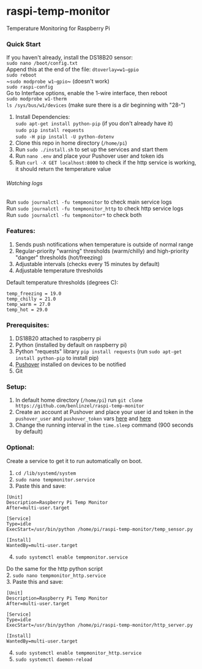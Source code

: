 # raspi-temp-monitor
Temperature Monitoring for Raspberry Pi

### Quick Start  

If you haven't already, install the DS18B20 sensor:  
`sudo nano /boot/config.txt`  
Append this at the end of the file: `dtoverlay=w1–gpio`  
`sudo reboot`  
~`sudo modprobe w1–gpio`~ (doesn't work)  
`sudo raspi-config`  
Go to Interface options, enable the 1-wire interface, then reboot  
`sudo modprobe w1-therm`  
`ls /sys/bus/w1/devices` (make sure there is a dir beginning with "28-")  

1. Install Dependencies:  
`sudo apt-get install python-pip` (if you don't already have it)  
`sudo pip install requests`  
`sudo -H pip install -U python-dotenv`  
2. Clone this repo in home directory (`/home/pi`)  
3. Run `sudo ./install.sh` to set up the services and start them  
4. Run `nano .env` and place your Pushover user and token ids  
5. Run `curl -X GET localhost:8000` to check if the http service is working, it should return the temperature value  

###### Watching logs
Run `sudo journalctl -fu tempmonitor` to check main service logs  
Run `sudo journalctl -fu tempmonitor_http` to check http service logs  
Run `sudo journalctl -fu tempmonitor*` to check both  


### Features:  
1. Sends push notifications when temperature is outside of normal range  
2. Regular-priority "warning" thresholds (warm/chilly) and high-priority "danger" thresholds (hot/freezing)   
3. Adjustable intervals (checks every 15 minutes by default)  
4. Adjustable temperature thresholds  

Default temperature thresholds (degrees C):
```
temp_freezing = 19.0
temp_chilly = 21.0
temp_warm = 27.0
temp_hot = 29.0
```


### Prerequisites:  
1. DS18B20 attached to raspberry pi  
2. Python (installed by default on raspberry pi)  
3. Python "requests" library `pip install requests` (run `sudo apt-get install python-pip` to install pip)  
4. [Pushover](https://pushover.net) installed on devices to be notified  
5. Git  

### Setup:  
1. In default home directory (`/home/pi`) run `git clone https://github.com/benlinzel/raspi-temp-monitor`  
2. Create an account at Pushover and place your user id and token in the `pushover_user` and `pushover_token` vars [here](https://github.com/benlinzel/raspi-temp-monitor/blob/master/temp_sensor.py#L19) and [here](https://github.com/benlinzel/raspi-temp-monitor/blob/master/temp_sensor.py#L20)
3. Change the running interval in the `time.sleep` command (900 seconds by default)

### Optional:  
Create a service to get it to run automatically on boot.  
1. `cd /lib/systemd/system`  
2. `sudo nano tempmonitor.service`  
3. Paste this and save:  
```
[Unit]
Description=Raspberry Pi Temp Monitor
After=multi-user.target

[Service]
Type=idle
ExecStart=/usr/bin/python /home/pi/raspi-temp-monitor/temp_sensor.py

[Install]
WantedBy=multi-user.target
```
4. `sudo systemctl enable tempmonitor.service`

Do the same for the http python script  
2. `sudo nano tempmonitor_http.service`  
3. Paste this and save:  
```
[Unit]
Description=Raspberry Pi Temp Monitor
After=multi-user.target

[Service]
Type=idle
ExecStart=/usr/bin/python /home/pi/raspi-temp-monitor/http_server.py

[Install]
WantedBy=multi-user.target
```
4. `sudo systemctl enable tempmonitor_http.service`  
5. `sudo systemctl daemon-reload`

